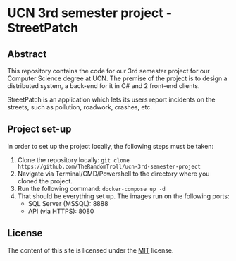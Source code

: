 # UCN 3rd semester project - StreetPatch
## Abstract
This repository contains the code for our 3rd semester project for our Computer Science degree at UCN. The premise of the project is to design a distributed system, a back-end for it in C# and 2 front-end clients.

StreetPatch is an application which lets its users report incidents on the streets, such as pollution, roadwork, crashes, etc.

## Project set-up
In order to set up the project locally, the following steps must be taken:
1. Clone the repository locally: `git clone https://github.com/TheRandomTroll/ucn-3rd-semester-project`
2. Navigate via Terminal/CMD/Powershell to the directory where you cloned the project.
3. Run the following command: `docker-compose up -d`
4. That should be everything set up. The images run on the following ports:
    - SQL Server (MSSQL): 8888
    - API (via HTTPS): 8080
## License
The content of this site is licensed under the [MIT](https://choosealicense.com/licenses/mit/) license.
